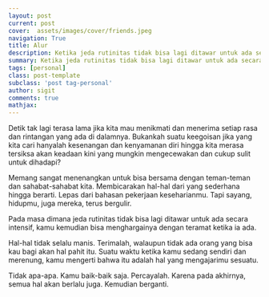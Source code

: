 ```yaml
---
layout: post
current: post
cover:  assets/images/cover/friends.jpeg
navigation: True
title: Alur
description: Ketika jeda rutinitas tidak bisa lagi ditawar untuk ada secara intensif, maka kamu akan bisa menghargainya dengan teramat ketika ia ada.
summary: Ketika jeda rutinitas tidak bisa lagi ditawar untuk ada secara intensif, maka kamu akan bisa menghargainya dengan teramat ketika ia ada.
tags: [personal]
class: post-template
subclass: 'post tag-personal'
author: sigit
comments: true
mathjax:
---
```


Detik tak lagi terasa lama jika kita mau menikmati dan menerima setiap rasa dan rintangan yang ada di dalamnya. Bukankah suatu keegoisan jika yang kita cari hanyalah kesenangan dan kenyamanan diri hingga kita merasa tersiksa akan keadaan kini yang mungkin mengecewakan dan cukup sulit untuk dihadapi?

Memang sangat menenangkan untuk bisa bersama dengan teman-teman dan sahabat-sahabat kita. Membicarakan hal-hal dari yang sederhana hingga berarti. Lepas dari bahasan pekerjaan keseharianmu. Tapi sayang, hidupmu, juga mereka, terus bergulir.

Pada masa dimana jeda rutinitas tidak bisa lagi ditawar untuk ada secara intensif, kamu kemudian bisa menghargainya dengan teramat ketika ia ada.

Hal-hal tidak selalu manis. Terimalah, walaupun tidak ada orang yang bisa kau bagi akan hal pahit itu. Suatu waktu ketika kamu sedang sendiri dan merenung, kamu mengerti bahwa itu adalah hal yang mengajarimu sesuatu.

Tidak apa-apa. Kamu baik-baik saja. Percayalah. Karena pada akhirnya, semua hal akan berlalu juga. Kemudian berganti.